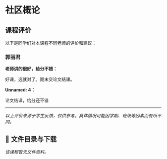 # 社区概论

## 课程评价

以下是同学们对本课程不同老师的评价和建议：

### 郭丽君

**老师讲的很好，给分不错：**

好课，选就对了。期末交论文结课。

**Unnamed: 4：**

论文结课，给分还不错

---

*以上评价来源于学生反馈，仅供参考。具体情况可能因学期、班级等因素而有所不同。*
## 📄 文件目录与下载

_该课程暂无文件资料。_

